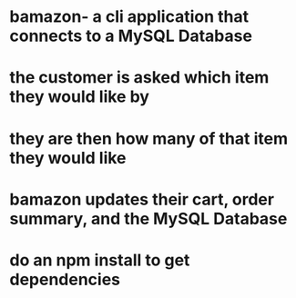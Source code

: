 # bamazon- a cli application that connects to a MySQL Database
# the customer is asked which item they would like by
# they are then how many of that item they would like
# bamazon updates their cart, order summary, and the MySQL Database
# do an npm install to get dependencies
